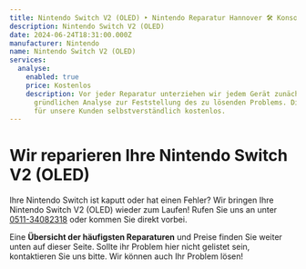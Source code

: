 ```yaml
---
title: Nintendo Switch V2 (OLED) ‣ Nintendo Reparatur Hannover 🛠️ Konsolen Werkstatt
description: Nintendo Switch V2 (OLED)
date: 2024-06-24T18:31:00.000Z
manufacturer: Nintendo
name: Nintendo Switch V2 (OLED)
services:
  analyse:
    enabled: true
    price: Kostenlos
    description: Vor jeder Reparatur unterziehen wir jedem Gerät zunächst einer
      gründlichen Analyse zur Feststellung des zu lösenden Problems. Diese ist
      für unsere Kunden selbstverständlich kostenlos.
---
```

# Wir reparieren Ihre Nintendo Switch V2 (OLED)

Ihre Nintendo Switch ist kaputt oder hat einen Fehler? Wir bringen Ihre Nintendo Switch V2 (OLED) wieder zum Laufen! Rufen Sie uns an unter [0511-34082318](tel:051134082318) oder kommen Sie direkt vorbei.

Eine **Übersicht der häufigsten Reparaturen** und Preise finden Sie weiter unten auf dieser Seite. Sollte ihr Problem hier nicht gelistet sein, kontaktieren Sie uns bitte. Wir können auch Ihr Problem lösen!
